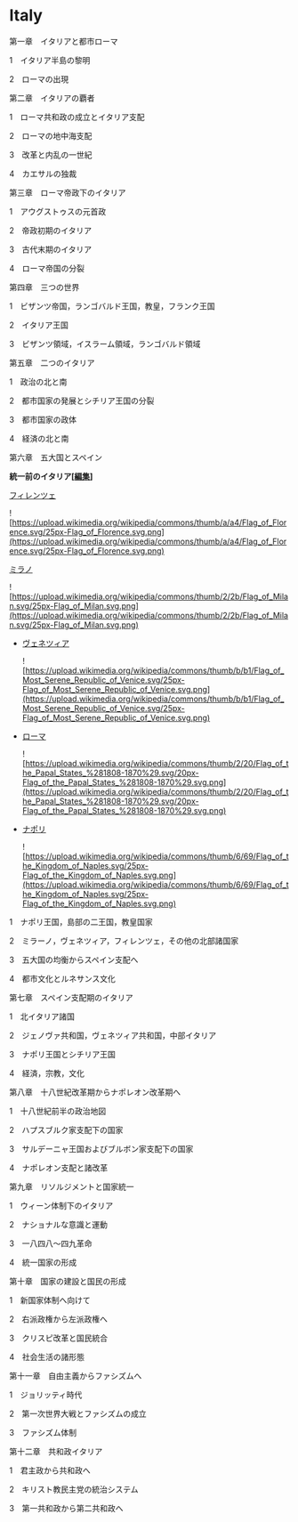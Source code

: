 # Italy

第一章　イタリアと都市ローマ

1　イタリア半島の黎明

2　ローマの出現

第二章　イタリアの覇者

1　ローマ共和政の成立とイタリア支配

2　ローマの地中海支配

3　改革と内乱の一世紀

4　カエサルの独裁

第三章　ローマ帝政下のイタリア

1　アウグストゥスの元首政

2　帝政初期のイタリア

3　古代末期のイタリア

4　ローマ帝国の分裂

第四章　三つの世界

1　ビザンツ帝国，ランゴバルド王国，教皇，フランク王国

2　イタリア王国

3　ビザンツ領域，イスラーム領域，ランゴバルド領域

第五章　二つのイタリア

1　政治の北と南

2　都市国家の発展とシチリア王国の分裂

3　都市国家の政体

4　経済の北と南

第六章　五大国とスペイン

**統一前のイタリア[[編集](https://ja.wikipedia.org/w/index.php?title=%E4%BA%94%E5%A4%A7%E5%9B%BD&action=edit&section=10)]**

[フィレンツェ](https://ja.wikipedia.org/wiki/%E3%83%95%E3%82%A3%E3%83%AC%E3%83%B3%E3%83%84%E3%82%A7%E5%85%B1%E5%92%8C%E5%9B%BD)

![https://upload.wikimedia.org/wikipedia/commons/thumb/a/a4/Flag_of_Florence.svg/25px-Flag_of_Florence.svg.png](https://upload.wikimedia.org/wikipedia/commons/thumb/a/a4/Flag_of_Florence.svg/25px-Flag_of_Florence.svg.png)

[ミラノ](https://ja.wikipedia.org/wiki/%E3%83%9F%E3%83%A9%E3%83%8E%E5%85%AC%E5%9B%BD)

![https://upload.wikimedia.org/wikipedia/commons/thumb/2/2b/Flag_of_Milan.svg/25px-Flag_of_Milan.svg.png](https://upload.wikimedia.org/wikipedia/commons/thumb/2/2b/Flag_of_Milan.svg/25px-Flag_of_Milan.svg.png)

- [ヴェネツィア](https://ja.wikipedia.org/wiki/%E3%83%B4%E3%82%A7%E3%83%8D%E3%83%84%E3%82%A3%E3%82%A2%E5%85%B1%E5%92%8C%E5%9B%BD)
    
    ![https://upload.wikimedia.org/wikipedia/commons/thumb/b/b1/Flag_of_Most_Serene_Republic_of_Venice.svg/25px-Flag_of_Most_Serene_Republic_of_Venice.svg.png](https://upload.wikimedia.org/wikipedia/commons/thumb/b/b1/Flag_of_Most_Serene_Republic_of_Venice.svg/25px-Flag_of_Most_Serene_Republic_of_Venice.svg.png)
    
- [ローマ](https://ja.wikipedia.org/wiki/%E6%95%99%E7%9A%87%E9%A0%98)
    
    ![https://upload.wikimedia.org/wikipedia/commons/thumb/2/20/Flag_of_the_Papal_States_%281808-1870%29.svg/20px-Flag_of_the_Papal_States_%281808-1870%29.svg.png](https://upload.wikimedia.org/wikipedia/commons/thumb/2/20/Flag_of_the_Papal_States_%281808-1870%29.svg/20px-Flag_of_the_Papal_States_%281808-1870%29.svg.png)
    
- [ナポリ](https://ja.wikipedia.org/wiki/%E3%83%8A%E3%83%9D%E3%83%AA%E7%8E%8B%E5%9B%BD)
    
    ![https://upload.wikimedia.org/wikipedia/commons/thumb/6/69/Flag_of_the_Kingdom_of_Naples.svg/25px-Flag_of_the_Kingdom_of_Naples.svg.png](https://upload.wikimedia.org/wikipedia/commons/thumb/6/69/Flag_of_the_Kingdom_of_Naples.svg/25px-Flag_of_the_Kingdom_of_Naples.svg.png)
    

1　ナポリ王国，島部の二王国，教皇国家

2　ミラーノ，ヴェネツィア，フィレンツェ，その他の北部諸国家

3　五大国の均衡からスペイン支配へ

4　都市文化とルネサンス文化

第七章　スペイン支配期のイタリア

1　北イタリア諸国

2　ジェノヴァ共和国，ヴェネツィア共和国，中部イタリア

3　ナポリ王国とシチリア王国

4　経済，宗教，文化

第八章　十八世紀改革期からナポレオン改革期へ

1　十八世紀前半の政治地図

2　ハプスブルク家支配下の国家

3　サルデーニャ王国およびブルボン家支配下の国家

4　ナポレオン支配と諸改革

第九章　リソルジメントと国家統一

1　ウィーン体制下のイタリア

2　ナショナルな意識と運動

3　一八四八～四九革命

4　統一国家の形成

第十章　国家の建設と国民の形成

1　新国家体制へ向けて

2　右派政権から左派政権へ

3　クリスピ改革と国民統合

4　社会生活の諸形態

第十一章　自由主義からファシズムへ

1　ジョリッティ時代

2　第一次世界大戦とファシズムの成立

3　ファシズム体制

第十二章　共和政イタリア

1　君主政から共和政へ

2　キリスト教民主党の統治システム

3　第一共和政から第二共和政へ
